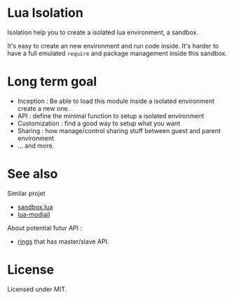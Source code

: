 Lua Isolation
=============

Isolation help you to create a isolated lua environment, a sandbox.

It's easy to create an new environment and run code inside.
It's harder to have a full emulated `require` and package management inside this sandbox.

Long term goal
==============

 * Inception : Be able to load this module inside a isolated environment create a new one.
 * API : define the minimal function to setup a isolated environment
 * Customization : find a good way to setup what you want
 * Sharing : how manage/control sharing stuff between guest and parent environment
 * ... and more.

See also
========

Similar projet
* [sandbox.lua](https://github.com/APItools/sandbox.lua)
* [lua-modjail](https://github.com/siffiejoe/lua-modjail)

About potential futur API :
* [rings](https://github.com/keplerproject/rings) that has master/slave API.

License
=======

Licensed under MIT.


